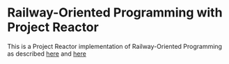 # Railway-Oriented Programming with Project Reactor

This is a Project Reactor implementation of  Railway-Oriented Programming as described [here](https://www.youtube.com/watch?v=45yk2nuRjj8) and [here](https://www.youtube.com/watch?v=4zpDZ8gwmc4)






